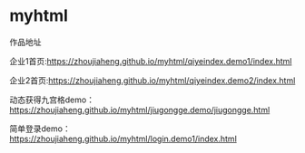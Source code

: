 # myhtml
作品地址

企业1首页:https://zhoujiaheng.github.io/myhtml/qiyeindex.demo1/index.html

企业2首页:https://zhoujiaheng.github.io/myhtml/qiyeindex.demo2/index.html

动态获得九宫格demo：https://zhoujiaheng.github.io/myhtml/jiugongge.demo/jiugongge.html

简单登录demo：https://zhoujiaheng.github.io/myhtml/login.demo1/index.html
